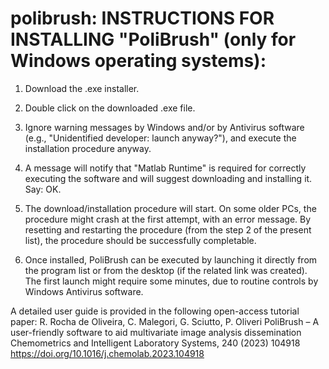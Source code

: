 # polibrush: INSTRUCTIONS FOR INSTALLING "PoliBrush" (only for Windows operating systems):
 
1) Download the .exe installer.
 
2) Double click on the downloaded .exe file.
 
3) Ignore warning messages by Windows and/or by Antivirus software (e.g., "Unidentified developer: launch anyway?"), and execute the installation procedure anyway.
 
4) A message will notify that "Matlab Runtime" is required for correctly executing the software and will suggest downloading and installing it.  Say: OK.
 
5) The download/installation procedure will start. On some older PCs, the procedure might crash at the first attempt, with an error message. By resetting and restarting the procedure (from the step 2 of the present list), the procedure should be successfully completable.
 
6) Once installed, PoliBrush can be executed by launching it directly from the program list or from the desktop (if the related link was created). The first launch might require some minutes, due to routine controls by Windows Antivirus software.



A detailed user guide is provided in the following open-access tutorial paper:
   R. Rocha de Oliveira, C. Malegori, G. Sciutto, P. Oliveri
   PoliBrush – A user-friendly software to aid multivariate image analysis dissemination
   Chemometrics and Intelligent Laboratory Systems, 240 (2023) 104918
   https://doi.org/10.1016/j.chemolab.2023.104918

 
